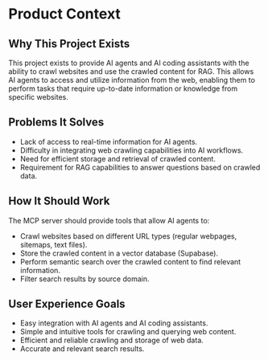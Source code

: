 # Product Context

## Why This Project Exists

This project exists to provide AI agents and AI coding assistants with the ability to crawl websites and use the crawled content for RAG. This allows AI agents to access and utilize information from the web, enabling them to perform tasks that require up-to-date information or knowledge from specific websites.

## Problems It Solves

*   Lack of access to real-time information for AI agents.
*   Difficulty in integrating web crawling capabilities into AI workflows.
*   Need for efficient storage and retrieval of crawled content.
*   Requirement for RAG capabilities to answer questions based on crawled data.

## How It Should Work

The MCP server should provide tools that allow AI agents to:

*   Crawl websites based on different URL types (regular webpages, sitemaps, text files).
*   Store the crawled content in a vector database (Supabase).
*   Perform semantic search over the crawled content to find relevant information.
*   Filter search results by source domain.

## User Experience Goals

*   Easy integration with AI agents and AI coding assistants.
*   Simple and intuitive tools for crawling and querying web content.
*   Efficient and reliable crawling and storage of web data.
*   Accurate and relevant search results.
